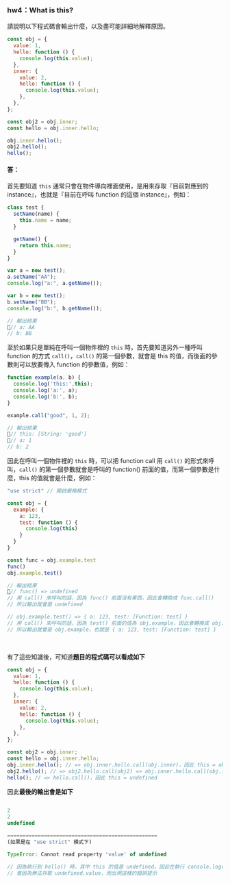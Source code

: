 <h3>hw4：What is this?</h3>

請說明以下程式碼會輸出什麼，以及盡可能詳細地解釋原因。

```js
const obj = {
  value: 1,
  hello: function () {
    console.log(this.value);
  },
  inner: {
    value: 2,
    hello: function () {
      console.log(this.value);
    },
  },
};

const obj2 = obj.inner;
const hello = obj.inner.hello;

obj.inner.hello();
obj2.hello();
hello();
```

#### 答：

首先要知道 `this` 通常只會在物件導向裡面使用，是用來存取『目前對應到的 instance』，也就是『目前在呼叫 function 的這個 instance』，例如：

```js
class test {
  setName(name) {
    this.name = name;
  }

  getName() {
    return this.name;
  }
}

var a = new test();
a.setName("AA");
console.log("a:", a.getName());

var b = new test();
b.setName("BB");
console.log("b:", b.getName());

// 輸出結果
// a: AA
// b: BB
```

至於如果只是單純在呼叫一個物件裡的 `this` 時，首先要知道另外一種呼叫 function 的方式 `call()`，`call()` 的第一個參數，就會是 this 的值，而後面的參數則可以放要傳入 function 的參數值，例如：

```js
function example(a, b) {
  console.log('this:',this);
  console.log('a:', a);
  console.log('b:', b);
}

example.call("good", 1, 2);

// 輸出結果
// this: [String: 'good']
// a: 1
// b: 2
```

因此在呼叫一個物件裡的 `this` 時，可以把 function call 用 `call()` 的形式來呼叫，`call()` 的第一個參數就會是呼叫的 function() 前面的值，而第一個參數是什麼，this 的值就會是什麼，例如：

```js
"use strict" // 開啟嚴格模式

const obj = {
  example: {
    a: 123,
    test: function () {
      console.log(this)
    }
  }
}

const func = obj.example.test
func()
obj.example.test()

// 輸出結果
// func() => undefined
// 用 call() 來呼叫的話，因為 func() 前面沒有東西，因此會轉換成 func.call()
// 所以輸出就會是 undefined

// obj.example.test() => { a: 123, test: [Function: test] }
// 用 call() 來呼叫的話，因為 test() 前面的值為 obj.example，因此會轉換成 obj.example.test.call(obj.example)
// 所以輸出就會是 obj.example，也就是 { a: 123, test: [Function: test] }
```

<br>

有了這些知識後，可知道**題目的程式碼可以看成如下**

```js
const obj = {
  value: 1,
  hello: function () {
    console.log(this.value);
  },
  inner: {
    value: 2,
    hello: function () {
      console.log(this.value);
    },
  },
};

const obj2 = obj.inner;
const hello = obj.inner.hello;
obj.inner.hello(); // => obj.inner.hello.call(obj.inner)，因此 this = obj.inner
obj2.hello(); // => obj2.hello.call(obj2) => obj.inner.hello.call(obj.inner)，因此 this = obj.inner
hello(); // => hello.call()，因此 this = undefined
```

因此**最後的輸出會是如下**

```js

2
2
undefined

=================================================
(如果是在 "use strict" 模式下)

TypeError: Cannot read property 'value' of undefined

// 因為執行到 hello() 時，其中 this 的值是 undefined，因此在執行 console.log(this.value) 時
// 會因為無法存取 undefined.value，而出現這樣的錯誤提示

```
